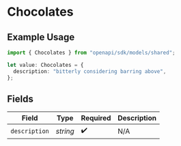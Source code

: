 # Chocolates

## Example Usage

```typescript
import { Chocolates } from "openapi/sdk/models/shared";

let value: Chocolates = {
  description: "bitterly considering barring above",
};
```

## Fields

| Field              | Type               | Required           | Description        |
| ------------------ | ------------------ | ------------------ | ------------------ |
| `description`      | *string*           | :heavy_check_mark: | N/A                |